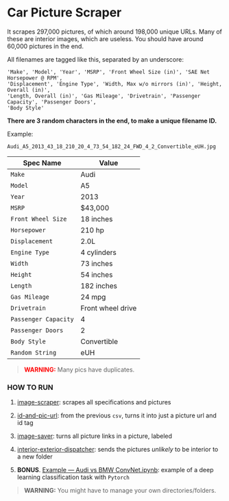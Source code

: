 # Car Picture Scraper
It scrapes 297,000 pictures, of which around 198,000 unique URLs. Many of these are interior images, which are useless. You should have around 60,000 pictures in the end. 

All filenames are tagged like this, separated by an underscore:

```
'Make', 'Model', 'Year', 'MSRP', 'Front Wheel Size (in)', 'SAE Net Horsepower @ RPM',
'Displacement', 'Engine Type', 'Width, Max w/o mirrors (in)', 'Height, Overall (in)',
'Length, Overall (in)', 'Gas Mileage', 'Drivetrain', 'Passenger Capacity', 'Passenger Doors',
'Body Style'
```
__There are 3 random characters in the end, to make a unique filename ID.__

Example:
```
Audi_A5_2013_43_18_210_20_4_73_54_182_24_FWD_4_2_Convertible_eUH.jpg
```
| Spec Name  | Value |
| ------------- | ------------- |
| `Make`  | Audi  |
| `Model`  | A5  |
| `Year`  | 2013  |
| `MSRP`  | $43,000  |
| `Front Wheel Size`  | 18 inches  |
| `Horsepower`  | 210 hp |
| `Displacement`  | 2.0L  |
| `Engine Type`  | 4 cylinders  |
| `Width`  | 73 inches  |
| `Height`  | 54 inches  |
| `Length`  | 182 inches  |
| `Gas Mileage`  | 24 mpg  |
| `Drivetrain`  | Front wheel drive  |
| `Passenger Capacity`  | 4  |
| `Passenger Doors` | 2 |
| `Body Style` | Convertible |
| `Random String` | eUH |


> <font color='red'>__WARNING:__</font> Many pics have duplicates. 

### HOW TO RUN
1. [image-scraper](https://github.com/nicolas-gervais/predicting-car-price-from-scraped-data/blob/master/picture-scraper/image-scraper): scrapes all specifications and pictures

2. [id-and-pic-url](https://github.com/nicolas-gervais/predicting-car-price-from-scraped-data/blob/master/picture-scraper/id-and-picture-url): from the previous `csv`, turns it into just a picture url and id tag

3. [image-saver](https://github.com/nicolas-gervais/predicting-car-price-from-scraped-data/blob/master/picture-scraper/image-saver): turns all picture links in a picture, labeled

4. [interior-exterior-dispatcher](https://github.com/nicolas-gervais/predicting-car-price-from-scraped-data/blob/master/picture-scraper/interior-exterior-dispatcher): sends the pictures _unlikely_ to be interior to a new folder

5. __BONUS__. [Example — Audi vs BMW ConvNet.ipynb](https://github.com/nicolas-gervais/predicting-car-price-from-scraped-data/blob/master/picture-scraper/Example%20%E2%80%94%20Audi%20vs%20BMW%20ConvNet.ipynb): example of a deep learning classification task with `Pytorch`

> __WARNING:__ You might have to manage your own directories/folders.

